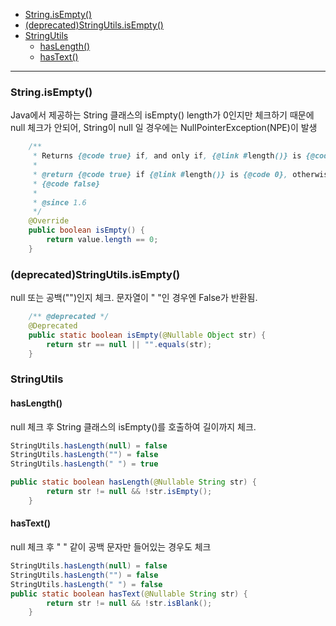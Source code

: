 - [String.isEmpty()](#stringisempty--)
- [(deprecated)StringUtils.isEmpty()](#-deprecated-stringutilsisempty--)
- [StringUtils](#stringutils)
  * [hasLength()](#haslength--)
  * [hasText()](#hastext--)

<hr>

### String.isEmpty()

Java에서 제공하는 String 클래스의 isEmpty()
length가 0인지만 체크하기 때문에 null 체크가 안되어, String이 null 일 경우에는 NullPointerException(NPE)이 발생
```java
    /**
     * Returns {@code true} if, and only if, {@link #length()} is {@code 0}.
     *
     * @return {@code true} if {@link #length()} is {@code 0}, otherwise
     * {@code false}
     *
     * @since 1.6
     */
    @Override
    public boolean isEmpty() {
        return value.length == 0;
    }
```


### (deprecated)StringUtils.isEmpty()
null 또는 공백("")인지 체크. 문자열이 " "인 경우엔 False가 반환됨.
```java
    /** @deprecated */
    @Deprecated
    public static boolean isEmpty(@Nullable Object str) {
        return str == null || "".equals(str);
    }
```


### StringUtils

#### hasLength()
null 체크 후 String 클래스의 isEmpty()를 호출하여 길이까지 체크.
``` java
StringUtils.hasLength(null) = false
StringUtils.hasLength("") = false
StringUtils.hasLength(" ") = true

public static boolean hasLength(@Nullable String str) {
        return str != null && !str.isEmpty();
    }
```

#### hasText()
null 체크 후 " " 같이 공백 문자만 들어있는 경우도 체크
```java
StringUtils.hasLength(null) = false
StringUtils.hasLength("") = false
StringUtils.hasLength(" ") = false
public static boolean hasText(@Nullable String str) {
        return str != null && !str.isBlank();
    }
```


